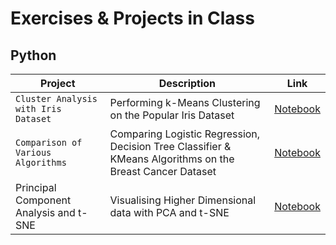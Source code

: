 # Exercises & Projects in Class

## Python
| Project | Description | Link |
| --- | --- | --- |
| `Cluster Analysis with Iris Dataset` | Performing k-Means Clustering on the Popular Iris Dataset | [Notebook](https://github.com/eshaansn/university/blob/master/Python/Cluster%20Analysis%20with%20Iris%20Dataset.ipynb) |
| `Comparison of Various Algorithms` | Comparing Logistic Regression, Decision Tree Classifier & KMeans Algorithms on the Breast Cancer Dataset | [Notebook](https://github.com/eshaansn/university/blob/master/Python/Comparison%20of%20Various%20Algorithms.ipynb)
| Principal Component Analysis and t-SNE | Visualising Higher Dimensional data with PCA and t-SNE | [Notebook](https://github.com/eshaansn/university/blob/master/Python/Principal%20Component%20Analysis%20and%20TSNE%20with%20Wine%20Data.ipynb) |

